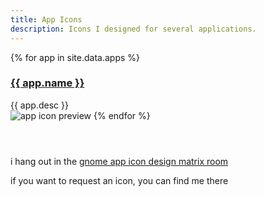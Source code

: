 ```yaml
---
title: App Icons
description: Icons I designed for several applications.
---
```


{% for app in site.data.apps %}
<h3><a href={{ app.url }}>{{ app.name }}</a></h3>
{{ app.desc }}
<br>
<img alt="app icon preview" src=/images/{{ app.name | replace: " ", "-" }}-icon.webp style="margin-bottom: 3em;">
{% endfor %}

i hang out in the [gnome app icon design matrix room](https://matrix.to/#/#appicondesign:gnome.org)

if you want to request an icon, you can find me there
